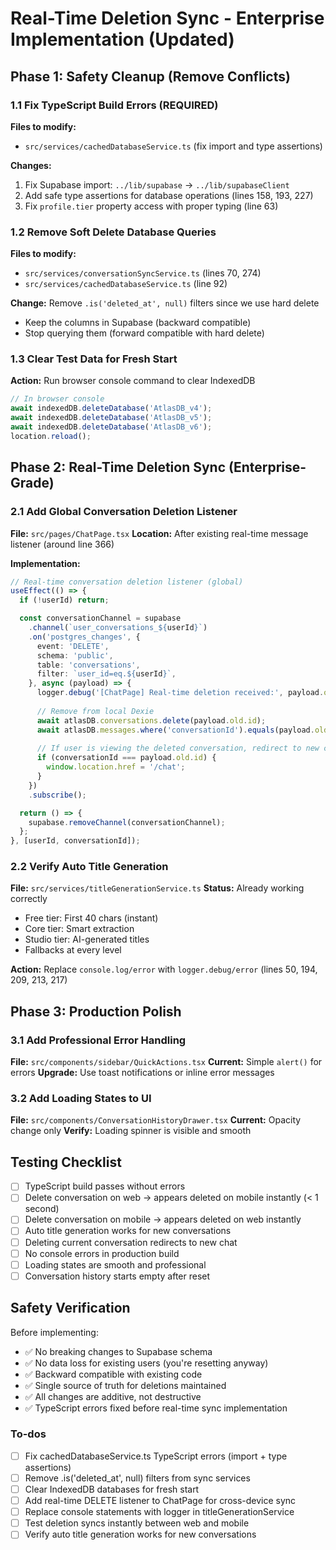 # Real-Time Deletion Sync - Enterprise Implementation (Updated)

## Phase 1: Safety Cleanup (Remove Conflicts)

### 1.1 Fix TypeScript Build Errors (REQUIRED)

**Files to modify:**
- `src/services/cachedDatabaseService.ts` (fix import and type assertions)

**Changes:**
1. Fix Supabase import: `../lib/supabase` → `../lib/supabaseClient`
2. Add safe type assertions for database operations (lines 158, 193, 227)
3. Fix `profile.tier` property access with proper typing (line 63)

### 1.2 Remove Soft Delete Database Queries

**Files to modify:**
- `src/services/conversationSyncService.ts` (lines 70, 274)
- `src/services/cachedDatabaseService.ts` (line 92)

**Change:** Remove `.is('deleted_at', null)` filters since we use hard delete
- Keep the columns in Supabase (backward compatible)
- Stop querying them (forward compatible with hard delete)

### 1.3 Clear Test Data for Fresh Start

**Action:** Run browser console command to clear IndexedDB
```javascript
// In browser console
await indexedDB.deleteDatabase('AtlasDB_v4');
await indexedDB.deleteDatabase('AtlasDB_v5');
await indexedDB.deleteDatabase('AtlasDB_v6');
location.reload();
```

## Phase 2: Real-Time Deletion Sync (Enterprise-Grade)

### 2.1 Add Global Conversation Deletion Listener

**File:** `src/pages/ChatPage.tsx`
**Location:** After existing real-time message listener (around line 366)

**Implementation:**
```typescript
// Real-time conversation deletion listener (global)
useEffect(() => {
  if (!userId) return;

  const conversationChannel = supabase
    .channel(`user_conversations_${userId}`)
    .on('postgres_changes', {
      event: 'DELETE',
      schema: 'public',
      table: 'conversations',
      filter: `user_id=eq.${userId}`,
    }, async (payload) => {
      logger.debug('[ChatPage] Real-time deletion received:', payload.old.id);
      
      // Remove from local Dexie
      await atlasDB.conversations.delete(payload.old.id);
      await atlasDB.messages.where('conversationId').equals(payload.old.id).delete();
      
      // If user is viewing the deleted conversation, redirect to new chat
      if (conversationId === payload.old.id) {
        window.location.href = '/chat';
      }
    })
    .subscribe();

  return () => {
    supabase.removeChannel(conversationChannel);
  };
}, [userId, conversationId]);
```

### 2.2 Verify Auto Title Generation

**File:** `src/services/titleGenerationService.ts`
**Status:** Already working correctly
- Free tier: First 40 chars (instant)
- Core tier: Smart extraction
- Studio tier: AI-generated titles
- Fallbacks at every level

**Action:** Replace `console.log/error` with `logger.debug/error` (lines 50, 194, 209, 213, 217)

## Phase 3: Production Polish

### 3.1 Add Professional Error Handling

**File:** `src/components/sidebar/QuickActions.tsx`
**Current:** Simple `alert()` for errors
**Upgrade:** Use toast notifications or inline error messages

### 3.2 Add Loading States to UI

**File:** `src/components/ConversationHistoryDrawer.tsx`
**Current:** Opacity change only
**Verify:** Loading spinner is visible and smooth

## Testing Checklist

- [ ] TypeScript build passes without errors
- [ ] Delete conversation on web → appears deleted on mobile instantly (< 1 second)
- [ ] Delete conversation on mobile → appears deleted on web instantly
- [ ] Auto title generation works for new conversations
- [ ] Deleting current conversation redirects to new chat
- [ ] No console errors in production build
- [ ] Loading states are smooth and professional
- [ ] Conversation history starts empty after reset

## Safety Verification

Before implementing:
- ✅ No breaking changes to Supabase schema
- ✅ No data loss for existing users (you're resetting anyway)
- ✅ Backward compatible with existing code
- ✅ Single source of truth for deletions maintained
- ✅ All changes are additive, not destructive
- ✅ TypeScript errors fixed before real-time sync implementation

### To-dos

- [ ] Fix cachedDatabaseService.ts TypeScript errors (import + type assertions)
- [ ] Remove .is('deleted_at', null) filters from sync services
- [ ] Clear IndexedDB databases for fresh start
- [ ] Add real-time DELETE listener to ChatPage for cross-device sync
- [ ] Replace console statements with logger in titleGenerationService
- [ ] Test deletion syncs instantly between web and mobile
- [ ] Verify auto title generation works for new conversations
